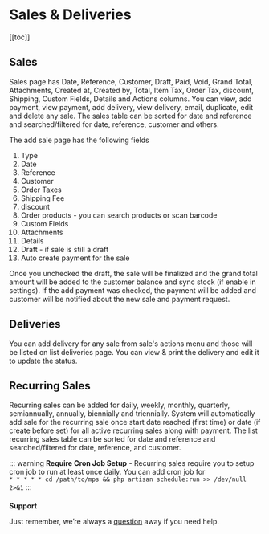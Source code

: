 # Sales & Deliveries

[[toc]]

## Sales

Sales page has Date, Reference, Customer, Draft, Paid, Void, Grand Total, Attachments, Created at, Created by, Total, Item Tax, Order Tax, discount, Shipping, Custom Fields, Details and Actions columns. You can view, add payment, view payment, add delivery, view delivery, email, duplicate, edit and delete any sale. The sales table can be sorted for date and reference and searched/filtered for date, reference, customer and others.

The add sale page has the following fields

1.  Type
2.  Date
3.  Reference
4.  Customer
5.  Order Taxes
6.  Shipping Fee
7.  discount
8.  Order products - you can search products or scan barcode
9.  Custom Fields
10. Attachments
11. Details
12. Draft - if sale is still a draft
13. Auto create payment for the sale

Once you unchecked the draft, the sale will be finalized and the grand total amount will be added to the customer balance and sync stock (if enable in settings). If the add payment was checked, the payment will be added and customer will be notified about the new sale and payment request.

## Deliveries

You can add delivery for any sale from sale's actions menu and those will be listed on list deliveries page. You can view & print the delivery and edit it to update the status.

## Recurring Sales

Recurring sales can be added for daily, weekly, monthly, quarterly, semiannually, annually, biennially and triennially. System will automatically add sale for the recurring sale once start date reached (first time) or date (if create before set) for all active recurring sales along with payment. The list recurring sales table can be sorted for date and reference and searched/filtered for date, reference, and customer.

::: warning
**Require Cron Job Setup** - Recurring sales require you to setup cron job to run at least once daily. You can add cron job for <br />`* * * * * cd /path/to/mps && php artisan schedule:run >> /dev/null 2>&1`
:::

####

**Support**

Just remember, we’re always a [question](https://tecdiary.net/support/modern-point-of-sale-solution/ask_question) away if you need help.
